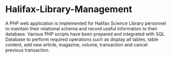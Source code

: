 # Halifax-Library-Management

A PHP web application is implemented for Halifax Science Library personnel to maintain their relational schema and record useful information to their database. Various PHP scripts have been prepared and integrated with SQL Database to perform required operations such as display all tables, table content, add new article, magazine, volume, transaction and cancel previous transaction.
